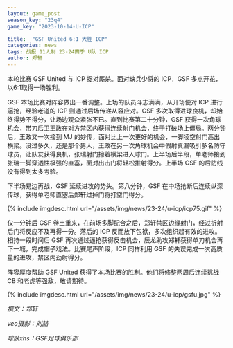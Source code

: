 ```yaml
---
layout: game_post
season_key: "23q4"
game_key: "2023-10-14-U-ICP"

title:  "GSF United 6:1 大胜 ICP"
categories: news
tags: 战报 11人制 23-24赛季 U队 ICP
author: 郑轩
---
```


本轮比赛 GSF United 与 ICP 捉对厮杀。面对缺兵少将的 ICP，GSF 多点开花，以6:1取得一场胜利。

GSF 本场比赛对阵容做出一番调整。上场的队员斗志满满，从开场便对 ICP 进行逼抢，经验老道的 ICP 则通过后场传递从容应对。GSF 多次取得进球良机，却始终得势不得分，让场边观众紧张不已。直到比赛第二十分钟，GSF 获得一次角球机会，带刀后卫王政在对方禁区内获得连续射门机会，终于打破场上僵局。两分钟后，王政又一次接到 MJ 的妙传，面对比上一次更好的机会，一脚凌空射门高出横梁。没过多久，还是那个男人，王政在另一次角球机会中假射真漏吸引多名防守球员，让队友获得良机，张瑞射门擦着横梁进入球门。上半场后半段，单老师接到张瑞一脚穿透性极强的直塞，面对出击门将轻松推射得分。上半场 GSF 的后防线没有得到太多考验。

下半场易边再战，GSF 延续进攻的势头。第八分钟，GSF 在中场抢断后连续纵深传球，获得单老师直塞后郑轩过掉门将打空门得分。

{% include imgdesc.html url="/assets/img/news/23-24/u-icp/icp75.gif" %}

仅一分钟后 GSF 卷土重来，在前场多脚配合之后，郑轩禁区边缘射门，经过折射后门将反应不及再得一分。落后的 ICP 反而放下包袱，多次组织起有效的进攻。相持一段时间后 GSF 再次通过逼抢获得反击机会，辰龙助攻郑轩获得单刀机会再下一城，完成帽子戏法。比赛尾声阶段，ICP 同样利用 GSF 的失误完成一次高质量的进攻，禁区内劲射得分。

阵容厚度帮助 GSF United 获得了本场比赛的胜利。他们将修整两周后连续挑战 CB 和老虎等强敌，敬请期待。

{% include imgdesc.html url="/assets/img/news/23-24/u-icp/gsfu.jpg" %}

*撰文：郑轩*

*veo摄影：刘喆*

*球队xhs：GSF足球俱乐部*
